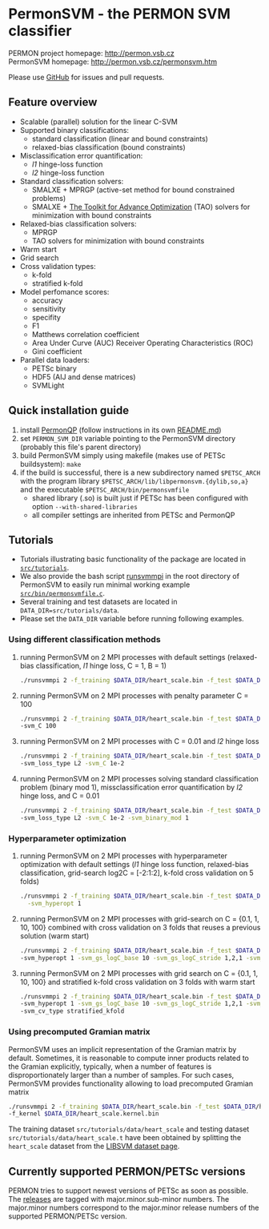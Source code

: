 PermonSVM - the PERMON SVM classifier
====================================

PERMON project homepage: <http://permon.vsb.cz>  
PermonSVM homepage: <http://permon.vsb.cz/permonsvm.htm>

Please use [GitHub](https://github.com/permon/permonsvm) for issues and pull requests.

Feature overview
-----------------

- Scalable (parallel) solution for the linear C-SVM 
- Supported binary classifications:	
	- standard classification (linear and bound constraints)
	- relaxed-bias classification (bound constraints)
- Misclassification error quantification:
	- _l1_ hinge-loss function
	- _l2_ hinge-loss function
- Standard classification solvers: 
	-  SMALXE + MPRGP (active-set method for bound constrained problems) 
	-  SMALXE + [The Toolkit for Advance Optimization](https://www.mcs.anl.gov/petsc/petsc-current/docs/manualpages/Tao/index.html) (TAO) solvers for minimization with bound constraints
- Relaxed-bias classification solvers:
	- MPRGP
	- TAO solvers for minimization with bound constraints 
- Warm start  
- Grid search
- Cross validation types:
	- k-fold 
	- stratified k-fold
- Model perfomance scores:
	- accuracy
	- sensitivity
	- specifity
	- F1
	- Matthews correlation coefficient 
	- Area Under Curve (AUC) Receiver Operating Characteristics (ROC)
	- Gini coefficient
- Parallel data loaders:
	- PETSc binary
	- HDF5 (AIJ and dense matrices)
	- SVMLight

Quick installation guide
-------------------------------------

1. install [PermonQP](https://github.com/permon/permon) (follow instructions in its own [README.md](https://github.com/permon/permon/blob/master/README.md))
2. set `PERMON_SVM_DIR` variable pointing to the PermonSVM directory (probably this file's parent directory)
3. build PermonSVM simply using makefile (makes use of PETSc buildsystem):
   `make`
4. if the build is successful, there is a new subdirectory named `$PETSC_ARCH` with the program library `$PETSC_ARCH/lib/libpermonsvm.{dylib,so,a}` and the executable `$PETSC_ARCH/bin/permonsvmfile`
   - shared library (.so) is built just if PETSc has been configured with option `--with-shared-libraries`
   - all compiler settings are inherited from PETSc and PermonQP

Tutorials
--------------------------

* Tutorials illustrating basic functionality of the package are located in [`src/tutorials`](https://github.com/permon/permonsvm/tree/master/src/tutorials).
* We also provide the bash script [runsvmmpi](https://github.com/permon/permonsvm/tree/master/runsvmmpi) in the root directory of PermonSVM to easily run minimal working example [`src/bin/permonsvmfile.c`](https://github.com/permon/permonsvm/tree/master/src/bin/permonsvmfile.c).
* Several training and test datasets are located in `DATA_DIR=src/tutorials/data`.
* Please set the `DATA_DIR` variable before running following examples.

### Using different classification methods

1. running PermonSVM on 2 MPI processes with default settings (relaxed-bias classification, _l1_ hinge loss, C = 1, B = 1)
   
 	```bash 
 	./runsvmmpi 2 -f_training $DATA_DIR/heart_scale.bin -f_test $DATA_DIR/heart_scale.t.bin
 	```
  
2. running PermonSVM on 2 MPI processes with penalty parameter C = 100 
	
	```	bash
	./runsvmmpi 2 -f_training $DATA_DIR/heart_scale.bin -f_test $DATA_DIR/heart_scale.t.bin 
	-svm_C 100
	```
   
3. running PermonSVM on 2 MPI processes with C = 0.01 and _l2_ hinge loss

	```	bash
	./runsvmmpi 2 -f_training $DATA_DIR/heart_scale.bin -f_test $DATA_DIR/heart_scale.t.bin 
	-svm_loss_type L2 -svm_C 1e-2
	```
  
4. running PermonSVM on 2 MPI processes solving standard classification problem (binary mod 1), missclassification error quantification by _l2_ hinge loss, and C = 0.01
	
	```	bash
	./runsvmmpi 2 -f_training $DATA_DIR/heart_scale.bin -f_test $DATA_DIR/heart_scale.t.bin
	-svm_loss_type L2 -svm_C 1e-2 -svm_binary_mod 1
	```
	
### Hyperparameter optimization

1. running PermonSVM on 2 MPI processes with hyperparameter optimization with default settings (_l1_ hinge loss function, relaxed-bias classification, grid-search log2C = [-2:1:2], k-fold cross validation on 5 folds)

	```bash
	./runsvmmpi 2 -f_training $DATA_DIR/heart_scale.bin -f_test $DATA_DIR/heart_scale.t.bin \
	  -svm_hyperopt 1
	```
   
2. running PermonSVM on 2 MPI processes with grid-search on C = {0.1, 1, 10, 100} combined with cross validation on 3 folds that reuses a previous solution (warm start)

	```bash
	./runsvmmpi 2 -f_training $DATA_DIR/heart_scale.bin -f_test $DATA_DIR/heart_scale.t.bin 
	-svm_hyperopt 1 -svm_gs_logC_base 10 -svm_gs_logC_stride 1,2,1 -svm_nfolds 3 -cross_svm_warm_start 1
	```
  
3. running PermonSVM on 2 MPI processes with grid search on C = {0.1, 1, 10, 100} and stratified k-fold cross validation on 3 folds with warm start

	```bash
	./runsvmmpi 2 -f_training $DATA_DIR/heart_scale.bin -f_test $DATA_DIR/heart_scale.t.bin 
	-svm_hyperopt 1 -svm_gs_logC_base 10 -svm_gs_logC_stride 1,2,1 -svm_nfolds 3 -cross_svm_warm_start 1 
	-svm_cv_type stratified_kfold
	```
   
### Using precomputed Gramian matrix

PermonSVM uses an implicit representation of the Gramian matrix by default. Sometimes, it is reasonable to compute inner products related to the Gramian explicitly, typically, when a number of features is disproportionately larger than a number of samples. For such cases, PermonSVM provides functionality allowing to load precomputed Gramian matrix 

```bash
./runsvmmpi 2 -f_training $DATA_DIR/heart_scale.bin -f_test $DATA_DIR/heart_scale.t.bin 
-f_kernel $DATA_DIR/heart_scale.kernel.bin
```

The training dataset `src/tutorials/data/heart_scale` and testing dataset `src/tutorials/data/heart_scale.t` have been obtained by splitting the `heart_scale` dataset from the [LIBSVM dataset page](https://www.csie.ntu.edu.tw/~cjlin/libsvmtools/datasets/binary.html#heart).


Currently supported PERMON/PETSc versions
----------------------------------
PERMON tries to support newest versions of PETSc as soon as possible. The [releases](https://github.com/It4innovations/permonsvm/releases) are tagged with major.minor.sub-minor numbers. The major.minor numbers correspond to the major.minor release numbers of the supported PERMON/PETSc version.

